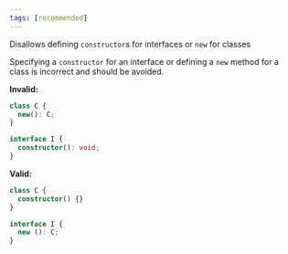 ```yaml
---
tags: [recommended]
---
```


Disallows defining `constructor`s for interfaces or `new` for classes

Specifying a `constructor` for an interface or defining a `new` method for a
class is incorrect and should be avoided.

**Invalid:**

```typescript
class C {
  new(): C;
}

interface I {
  constructor(): void;
}
```

**Valid:**

```typescript
class C {
  constructor() {}
}

interface I {
  new (): C;
}
```
